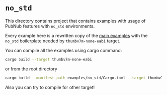 # `no_std`

This directory contains project that contains examples with usage of PubNub features with `no_std` environments.

Every example here is a rewritten copy of the [main examples](../) with the `no_std` boilerplate needed by 
`thumbv7m-none-eabi` target.

You can compile all the examples using cargo command:

```sh
cargo build --target thumbv7m-none-eabi
```

or from the root directory

```sh
cargo build --manifest-path examples/no_std/Cargo.toml --target thumbv7m-none-eabi
```

Also you can try to compile for other target!

